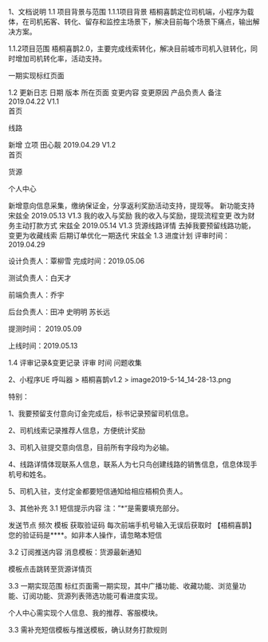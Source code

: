 1、文档说明
1.1 项目背景与范围
1.1.1项目背景
梧桐喜鹊定位司机端，小程序为载体，在司机拓客、转化、留存和监控主场景下，解决目前每个场景下痛点，输出解决方案。

1.1.2项目范围
梧桐喜鹊2.0，主要完成线索转化，解决目前城市司机入驻转化，同时增加司机转化率，活动支持。

一期实现标红页面

1.2 更新日志
日期	版本	所在页面	变更内容	变更原因	产品负责人	备注
2019.04.22	V1.1	
首页

线路

新增	立项	田心靓	
2019.04.29	V1.2	
首页

货源

个人中心

新增意向信息采集，缴纳保证金，分享返利奖励活动支持，提现等。	新功能支持	宋兹全	
2019.05.13	V1.3	我的收入与奖励	我的收入与奖励，提现流程变更	改为财务主动打款方式	宋兹全	
2019.05.14	V1.3	货源线路详情	去掉我要预留线路功能，变更为收藏线索	后期订单优化一期迭代	宋兹全	
1.3 进度计划
评审时间：2019.04.29

设计负责人：覃柳雪           完成时间：2019.05.06

测试负责人：白天才

前端负责人：乔宇

后台负责人：田冲   史明明   苏长远



提测时间： 2019.05.09

上线时间：2019.05.13



1.4 评审记录&变更记录
评审	时间	问题收集



2、小程序UE
呼叫器 > 梧桐喜鹊v1.2 > image2019-5-14_14-28-13.png



特别：

1、我要预留支付意向订金完成后，标书记录预留司机信息。

2、司机线索记录推荐人信息，方便统计奖励

3、司机入驻提交意向信息，目前所有字段均为必输。

4、线路详情体现联系人信息，联系人为七只鸟创建线路的销售信息，信息体现手机号和姓名。

5、司机入驻，支付定金都要短信通知给相应梧桐负责人。

3、其他补充
3.1 短信提示内容
注：”*“是需要填充部分。

发送节点	频次	模板
获取验证码	每次前端手机号输入无误后获取时	
【梧桐喜鹊】您的验证码是****。如非本人操作，请忽略本短信

3.2 订阅推送内容
消息模板：货源最新通知

模板点击跳转至货源详情页

3.3 一期实现范围
标红页面需一期实现，其中广播功能、收藏功能、浏览量功能、订阅功能、货源列表筛选功能可看进度实现。

个人中心需实现个人信息、我的推荐、客服模块。

3.3 需补充短信模板与推送模板，确认财务打款规则
